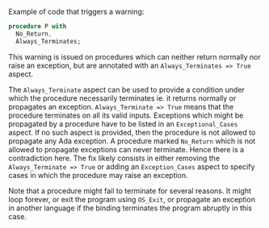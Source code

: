 Example of code that triggers a warning:

```ada
procedure P with
  No_Return,
  Always_Terminates;
```

This warning is issued on procedures which can neither return normally nor
raise an exception, but are annotated with an `Always_Terminates => True`
aspect.

The `Always_Terminate` aspect can be used to provide a condition under which
the procedure necessarily terminates ie. it returns normally or propagates an
exception. `Always_Terminate => True` means that the procedure terminates on
all its valid inputs. Exceptions which might be propagated by a procedure
have to be listed in an `Exceptional_Cases` aspect. If no such aspect is
provided, then the procedure is not allowed to propagate any Ada exception.
A procedure marked `No_Return` which is not allowed to propagate exceptions can
never terminate. Hence there is a contradiction here.
The fix likely consists in either removing the `Always_Terminate => True` or
adding an `Exception_Cases` aspect to specify cases in which the procedure may
raise an exception.

Note that a procedure might fail to terminate for several reasons. It might
loop forever, or exit the program using `OS_Exit`, or propagate an exception in
another language if the binding terminates the program abruptly in this case.
